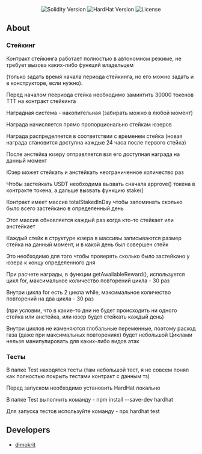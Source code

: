 <p align="center">
   <img src="https://img.shields.io/badge/Solidity-0.8.9-lightgrey" alt="Solidity Version">
   <img src="https://img.shields.io/badge/HardHat-2.9.7-red" alt="HardHat Version">
   <img src="https://img.shields.io/badge/License-MIT-green" alt="License">
</p>

## About

### Стейкинг
Контракт стейкинга работает полностью в автономном режиме, не требует вызова каких-либо функций владельцем

(только задать время начала периода стейкинга, но его можно задать и в конструкторе, если нужно).

Перед началом пеериода стейка необходимо заминтить 30000 токенов ТТТ на контракт стейкинга

Наградная система - накопительная (забирать можно в любой момент)

Награда начисляется прямо пропорционально стейкам юзеров

Награда распределяется в соответствии с временем стейка (новая награда становится доступна каждые 24 часа после первого стейка)

После анстейка юзеру отправляется взя его доступная награда на данный момент

Юзер может стейкать и анстейкать неограниченное количество раз

Чтобы застейкать USDT необходима вызвать сначала approve() токена в контракте токена, а дальше вызвать функцию stake()

Контракт имеет массив totalStakedInDay чтобы запоминать сколько было всего застейкано в определенный день

Этот массив обновляется каждый раз когда кто-то стейкает или анстейкает

Каждый стейк в структуре юзера в массивы записываются размер стейка на данный момент, и в какой день был совершен стейк

Это необходимо для того чтобы проверять сколько было застейкано у юзера к концу определенного дня

При расчете награды, в функции getAwailableReward(), используется цикл for, максимальное количество повторений цикла - 30 раз

Внутри цикла for есть 2 цикла while, максимальное количество повторений на два цикла - 30 раз

(при условии, что в какие-то дни не будет происходить ни одного стейка или анстейка, или юзер будет стейкать каждый день)

Внутри циклов не изменяются глобальные переменные, поэтому расход газа (даже при максимальных повторениях) будет небольшой
Циклами нельзя манипулировать для каких-либо видов атак

### Тесты
В папке Test находятся тесты (там небольшой тест, я не совсем понял как полностью покрыть тестами контракт с данным тз)

Перед запуском необходимо установить HardHat локально

В папке Test выполнить команду - npm install --save-dev hardhat 

Для запуска тестов используйте команду - npx hardhat test

## Developers

- [dimokrit](https://github.com/dimokrit)
